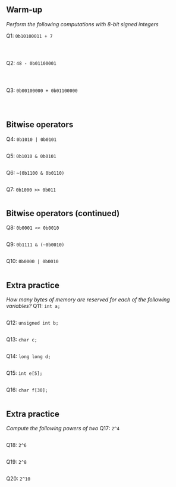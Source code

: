 ## Warm-up
_Perform the following computations with 8-bit signed integers_

Q1: `0b10100011 + 7`
```



```

Q2: `48 - 0b01100001`
```



```

Q3: `0b00100000 + 0b01100000`
```



```

<div style="page-break-after: always;"></div>

## Bitwise operators
Q4: `0b1010 | 0b0101`
```

```

Q5: `0b1010 & 0b0101`
```

```

Q6: `~(0b1100 & 0b0110)`
```

```

Q7: `0b1000 >> 0b011`
```

```

<div style="page-break-after: always;"></div>

## Bitwise operators (continued)

Q8: `0b0001 << 0b0010`
```

```

Q9: `0b1111 & (~0b0010)`
```

```

Q10: `0b0000 | 0b0010`
```

```

<div style="page-break-after: always;"></div>

## Extra practice
_How many bytes of memory are reserved for each of the following variables?_
Q11: `int a;`
```
```

Q12: `unsigned int b;`
```
```

Q13: `char c;`
```
```

Q14: `long long d;`
```
```

Q15: `int e[5];`
```
```

Q16: `char f[30];`
```
```

<div style="page-break-after: always;"></div>

## Extra practice
_Compute the following powers of two_
Q17: `2^4`
```
```

Q18: `2^6`
```
```

Q19: `2^8`
```
```

Q20: `2^10`
```
```